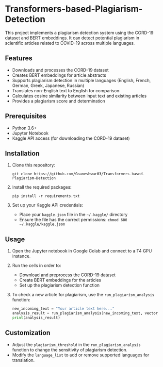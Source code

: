 # Transformers-based-Plagiarism-Detection

This project implements a plagiarism detection system using the CORD-19 dataset and BERT embeddings. It can detect potential plagiarism in scientific articles related to COVID-19 across multiple languages.

## Features

- Downloads and processes the CORD-19 dataset
- Creates BERT embeddings for article abstracts
- Supports plagiarism detection in multiple languages (English, French, German, Greek, Japanese, Russian)
- Translates non-English text to English for comparison
- Calculates cosine similarity between input text and existing articles
- Provides a plagiarism score and determination

## Prerequisites

- Python 3.6+
- Jupyter Notebook
- Kaggle API access (for downloading the CORD-19 dataset)

## Installation

1. Clone this repository:
   ```
   git clone https://github.com/Gnaneshwar03/Transformers-based-Plagiarism-Detection
   ```

2. Install the required packages:
   ```
   pip install -r requirements.txt
   ```

3. Set up your Kaggle API credentials:
   - Place your `kaggle.json` file in the `~/.kaggle/` directory
   - Ensure the file has the correct permissions: `chmod 600 ~/.kaggle/kaggle.json`

## Usage

1. Open the Jupyter notebook in Google Colab and connect to a T4 GPU instance.

2. Run the cells in order to:
   - Download and preprocess the CORD-19 dataset
   - Create BERT embeddings for the articles
   - Set up the plagiarism detection function

3. To check a new article for plagiarism, use the `run_plagiarism_analysis` function:

   ```python
   new_incoming_text = "Your article text here..."
   analysis_result = run_plagiarism_analysis(new_incoming_text, vector_index, plagiarism_threshold=0.8)
   print(analysis_result)
   ```

## Customization

- Adjust the `plagiarism_threshold` in the `run_plagiarism_analysis` function to change the sensitivity of plagiarism detection.
- Modify the `language_list` to add or remove supported languages for translation.
